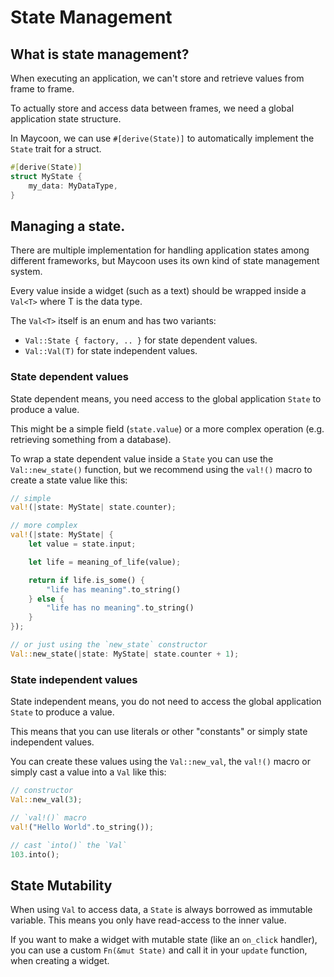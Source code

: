 # State Management

## What is state management?

When executing an application, we can't store and retrieve values from frame to frame.

To actually store and access data between frames, we need a global application state structure.

In Maycoon, we can use `#[derive(State)]` to automatically implement the `State` trait for a struct.

```rust
#[derive(State)]
struct MyState {
    my_data: MyDataType,
}
```

## Managing a state.

There are multiple implementation for handling application states among different frameworks, but Maycoon uses its own
kind of state management system.

Every value inside a widget (such as a text) should be wrapped inside a `Val<T>` where T is the data type.

The `Val<T>` itself is an enum and has two variants:

- `Val::State { factory, .. }` for state dependent values.
- `Val::Val(T)` for state independent values.

### State dependent values

State dependent means, you need access to the global application `State` to produce a value.

This might be a simple field (`state.value`) or a more complex operation (e.g. retrieving something from a database).

To wrap a state dependent value inside a `State` you can use the `Val::new_state()` function, but we recommend using the `val!()` macro to create a state value like this:

```rust
// simple
val!(|state: MyState| state.counter);

// more complex
val!(|state: MyState| {
    let value = state.input;

    let life = meaning_of_life(value);

    return if life.is_some() {
        "life has meaning".to_string()
    } else {
        "life has no meaning".to_string()
    }
});

// or just using the `new_state` constructor
Val::new_state(|state: MyState| state.counter + 1);
```

### State independent values

State independent means, you do not need to access the global application `State` to produce a value.

This means that you can use literals or other "constants" or simply state independent values.

You can create these values using the `Val::new_val`, the `val!()` macro or simply cast a value into a `Val` like this:

```rust
// constructor
Val::new_val(3);

// `val!()` macro
val!("Hello World".to_string());

// cast `into()` the `Val`
103.into();
```

## State Mutability

When using `Val` to access data, a `State` is always borrowed as immutable variable. This means you only have read-access to the inner value.

If you want to make a widget with mutable state (like an `on_click` handler), you can use a custom `Fn(&mut State)` and call it in your `update` function, when creating a widget.
